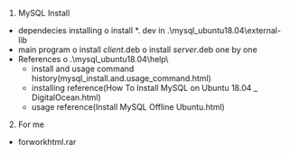 1. MySQL Install
 - dependecies installing
   o install *. dev in .\mysql_ubuntu18.04\external-lib
 - main program
   o install *client*.deb
   o install *server*.deb one by one
 - References
   o .\mysql_ubuntu18.04\help\
     * install and usage command history(mysql_install.and.usage_command.html)
     * installing reference(How To Install MySQL on Ubuntu 18.04 _ DigitalOcean.html)
     * usage reference(Install MySQL Offline Ubuntu.html)
     
2. For me
 - forworkhtml.rar